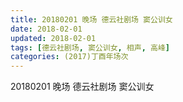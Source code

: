 ```yaml
---
title: 20180201 晚场 德云社剧场 窦公训女
date: 2018-02-01
updated: 2018-02-01
tags: [德云社剧场, 窦公训女, 相声, 高峰] 
categories: (2017)丁酉年场次 
---
```

20180201 晚场 德云社剧场 窦公训女

